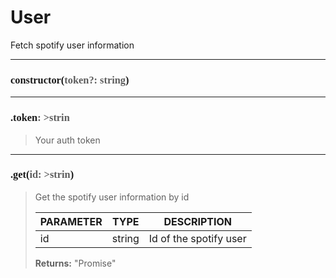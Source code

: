 # User

Fetch spotify user information

---
<h3 style="font-family: consolas;" id="constructor">constructor(<font style="opacity: 0.7; font-weight: light;">token?: string</font>)</h3>


---
<h3 style="font-family: consolas;" id="token">.token<font style="opacity: 0.7; font-weight: light;">: >strin</font></h3>

> Your auth token
> 

---
<h3 style="font-family: consolas;" id="get">.get(<font style="opacity: 0.7; font-weight: light;">id: >strin</font>)</h3>

> Get the spotify user information by id
> 
> | PARAMETER   | TYPE    | DESCRIPTION    |
> |--------|---------|----------------|
> | id | string | Id of the spotify user |
> 
> **Returns:** "Promise<any>"